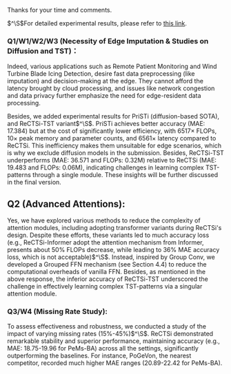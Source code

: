 Thanks for your time and comments.

$^\S$For detailed experimental results, please refer to [this link](http://bit.ly/49ADwMX).

### Q1/W1/W2/W3 (Necessity of Edge Imputation & Studies on Diffusion and TST)：
Indeed, various applications such as Remote Patient Monitoring and Wind Turbine Blade Icing Detection, desire fast data preprocessing (like imputation) and decision-making at the edge. They cannot afford the latency brought by cloud processing, and issues like network congestion and data privacy further emphasize the need for edge-resident data processing.

Besides, we added experimental results for PriSTi (diffusion-based SOTA), and ReCTSi-TST variant$^\S$. PriSTi achieves better accuracy (MAE: 17.384) but at the cost of significantly lower efficiency, with 6517× FLOPs, 10× peak memory and parameter counts, and 6561× latency compared to ReCTSi. This inefficiency makes them unsuitable for edge scenarios, which is why we exclude diffusion models in the submission. Besides, ReCTSi-TST underperforms (MAE: 36.571 and FLOPs: 0.32M) relative to ReCTSi (MAE: 19.483 and FLOPs: 0.06M), indicating challenges in learning complex TST-patterns through a single module. These insights will be further discussed in the final version.

## Q2 (Advanced Attentions):
Yes, we have explored various methods to reduce the complexity of attention modules, including adopting transformer variants during ReCTSi's design. Despite these efforts, these variants led to much accuracy loss (e.g., ReCTSi-Informer adopt the attention mechanism from Informer, presents about 50% FLOPs decrease, while leading to 36% MAE accuracy loss, which is not acceptable)$^\S$. Instead, inspired by Group Conv, we developed a Grouped FFN mechanism (see Section 4.4) to reduce the computational overheads of vanilla FFN. Besides, as mentioned in the above response, the inferior accuracy of ReCTSi-TST underscored the challenge in effectively learning complex TST-patterns via a singular attention module.

### Q3/W4 (Missing Rate Study):
To assess effectiveness and robustness, we conducted a study of the impact of varying missing rates (15%-45%)$^\S$. ReCTSi demonstrated remarkable stability and superior performance, maintaining accuracy (e.g., MAE: 18.75-19.96 for PeMs-BA) across all the settings, significantly outperforming the baselines. For instance, PoGeVon, the nearest competitor, recorded much higher MAE ranges (20.89-22.42 for PeMs-BA).